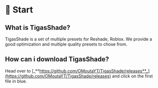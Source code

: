 # 💎 Start

## What is TigasShade?

TigasShade is a set of multiple presets for Reshade, Roblox. We provide a good optimization and multiple quality presets to chose from.

## How can i download TigasShade?

Head over to [_**https://github.com/OMoutaYT/TigasShade/releases**_](https://github.com/OMoutaYT/TigasShade/releases) and click on the first file in blue.
